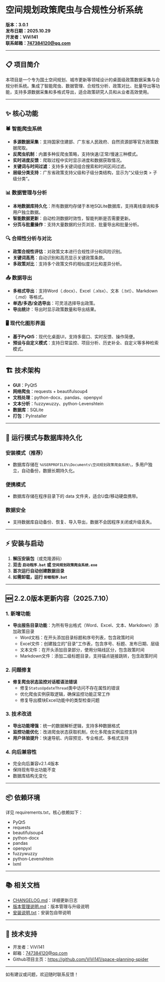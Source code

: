 # 空间规划政策爬虫与合规性分析系统

**版本：3.0.1**  
**发布日期：2025.10.29**  
**开发者：ViVi141**  
**联系邮箱：747384120@qq.com**

---

## 📋 项目简介

本项目是一个专为国土空间规划、城市更新等领域设计的桌面级政策数据采集与合规分析系统。集成了智能爬虫、数据管理、合规性分析、政策对比、批量导出等功能，支持多源数据采集和多格式导出，适合政策研究人员和从业者高效使用。

---

## ✨ 核心功能

### 🕷️ 智能爬虫系统
- **多源数据采集**：支持国家住建部、广东省人民政府、自然资源部等官方政策数据爬取。
- **反爬虫机制**：内置多种反爬虫策略，支持快速/正常/慢速三种模式。
- **实时进度反馈**：爬取过程中实时显示进度和数据获取情况。
- **关键词与时间过滤**：支持多关键词组合搜索和时间区间过滤。
- **层级分类支持**：广东省政策支持父级和子级分类结构，显示为“父级分类 > 子级分类”。

### 📊 数据管理与分析
- **本地数据库持久化**：所有数据均存储于本地SQLite数据库，支持离线查询和多用户独立数据。
- **智能数据更新**：自动检测数据时效性，智能判断是否需要更新。
- **分页与批量操作**：支持大量数据的分页浏览、批量导出和批量分析。

### 🔍 合规性分析与对比
- **政策合规性评估**：对政策文本进行合规性评分和风险识别。
- **关键词高亮**：自动识别和高亮显示关键政策条款。
- **多政策对比**：支持多个政策文件的相似度对比和差异分析。

### 📤 数据导出
- **多格式导出**：支持Word（.docx）、Excel（.xlsx）、文本（.txt）、Markdown（.md）等格式。
- **单选/多选/全选导出**：可灵活选择导出政策。
- **导出统计**：导出时显示政策数量和导出结果。

### 🖥️ 现代化图形界面
- **基于PyQt5**：现代化桌面UI，支持多窗口、实时反馈、操作简便。
- **预设与自定义模式**：支持日常监控、项目分析、历史补全、自定义等多种检索模式。

---

## 🏗️ 技术架构
- **GUI**：PyQt5
- **网络爬虫**：requests + beautifulsoup4
- **文档处理**：python-docx、pandas、openpyxl
- **文本分析**：fuzzywuzzy、python-Levenshtein
- **数据库**：SQLite
- **打包**：PyInstaller

---

## 🚀 运行模式与数据库持久化

### 安装模式（推荐）
- 数据库存储在 `%USERPROFILE%\Documents\空间规划政策爬虫系统\`，多用户独立，自动备份，数据长期持久化。

### 便携模式
- 数据库存储在程序目录下的 data 文件夹，适合U盘/移动硬盘携带。

### 数据安全
- 支持数据库自动备份、恢复、导入导出，数据不会因程序关闭或升级丢失。

---

## ⚡ 安装与启动

1. **解压安装包**（或克隆源码）
2. **双击 `启动程序.bat` 或 `空间规划政策爬虫系统.exe`**
3. **首次运行自动创建数据目录**
4. **如需卸载，运行 `卸载程序.bat`**

---

## 🆕 2.2.0版本更新内容（2025.7.10）

### 1. 新增功能
- **导出报告目录功能**：为所有导出格式（Word、Excel、文本、Markdown）添加政策目录
  - Word文档：在开头添加目录标题和序号列表，包含政策时间
  - Excel文件：创建独立的"目录"工作表，包含序号、标题、发布日期、层级
  - 文本文件：在开头添加目录部分，使用分隔线区分，包含政策时间
  - Markdown文件：添加二级标题目录，支持锚点链接跳转，包含政策时间

### 2. 问题修复
- **修复爬虫状态监控对话框语法错误**
  - 修复`StatusUpdateThread`类中访问不存在属性的错误
  - 优化爬虫实例获取逻辑，确保监控功能正常工作
  - 修复导出模块Excel功能中的类型检查问题

### 3. 技术改进
- **导出功能增强**：统一的数据解析逻辑，支持多种数据格式
- **监控功能优化**：改进爬虫状态获取机制，优化多爬虫实例监控支持
- **用户体验提升**：快速导航、内容预览、专业格式、多格式支持

### 4. 向后兼容性
- 完全向后兼容v2.1.4版本
- 保持现有导出功能不变
- 数据库结构无变化

---

## 📦 依赖环境

详见 requirements.txt，核心依赖如下：
- PyQt5
- requests
- beautifulsoup4
- python-docx
- pandas
- openpyxl
- fuzzywuzzy
- python-Levenshtein
- lxml

---

## 📚 相关文档
- [CHANGELOG.md](CHANGELOG.md)：详细更新日志
- [版本管理说明.md](版本管理说明.md)：版本管理与升级说明
- [安装说明.txt](空间规划政策爬虫系统_安装版/安装说明.txt)：安装包自带说明

---

## 💬 技术支持
- 开发者：ViVi141
- 邮箱：747384120@qq.com
- Github项目主页：https://github.com/ViVi141/space-planning-spider

---

如有建议或问题，欢迎随时联系反馈！ 
